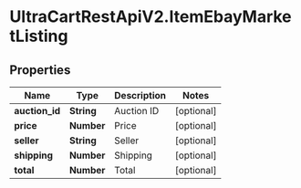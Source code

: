 # UltraCartRestApiV2.ItemEbayMarketListing

## Properties
Name | Type | Description | Notes
------------ | ------------- | ------------- | -------------
**auction_id** | **String** | Auction ID | [optional] 
**price** | **Number** | Price | [optional] 
**seller** | **String** | Seller | [optional] 
**shipping** | **Number** | Shipping | [optional] 
**total** | **Number** | Total | [optional] 


